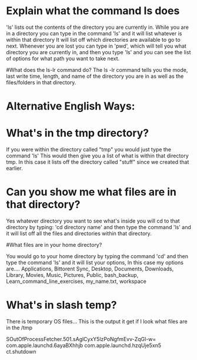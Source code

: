 # Explain what the command ls does 
'ls' lists out the contents of the directory you are currently in. While you are in a 
 directory you can type in the command 'ls' and it will list whatever is within that directory
 It will list off which directories are available to go to next.  Whenever you are lost
 you can type in 'pwd', which will tell you what directory you are currently in, and then
 you type 'ls' and you can see the list of options for what path you want to take next.
 
#What does the ls-lr command do?
The ls -lr command tells you the mode, last write time, length, and name of the directory you 
are in as well as the files/folders in that directory.
 

# Alternative English Ways:

# What's in the tmp directory?

If you were within the directory called "tmp"  you would just type the command 'ls'
This would then give you a list of what is within that directory tmp. In this case
it lists off the directory called "stuff" since we created that earlier. 


# Can you show me what files are in that directory?

Yes whatever directory you want to see what's inside you will cd to that directory by typing:
 'cd directory name'
and then type the  command 'ls'
 and it will list off all the files and directories within that directory.


#What files are in your home directory?

You would go to your home directory by typing the command
  'cd'
 and then type the command 
 'ls' 
and it will list your options, In this case my options are.... 
Applications, Bittorent Sync, Desktop, Documents,
Downloads, Library, Movies, Music, Pictures, Public, bash_backup,
Learn_command_line_exercises, my_name.txt, workspace

# What's in slash temp?
There is temporary OS files... This is the output it get if I look what files are in the /tmp
 
 SOutOfProcessFetcher.501.sAglCyxY5lzPoNgfmEvv-ZqGl-w=
 com.apple.launchd.6ayaBXhhjb
 com.apple.launchd.hzqUje5xn5
 ct.shutdown
 
 
